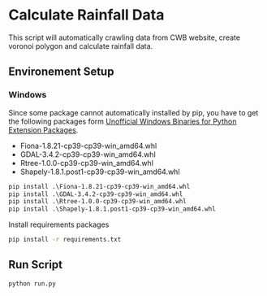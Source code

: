 # Calculate Rainfall Data

This script will automatically crawling data from CWB website, create voronoi polygon and calculate rainfall data.

## Environement Setup

### Windows

Since some package cannot automatically installed by pip, you have to get the following packages form [Unofficial Windows Binaries for Python Extension Packages](https://www.lfd.uci.edu/~gohlke/pythonlibs/).

-   Fiona-1.8.21-cp39-cp39-win_amd64.whl
-   GDAL-3.4.2-cp39-cp39-win_amd64.whl
-   Rtree-1.0.0-cp39-cp39-win_amd64.whl
-   Shapely-1.8.1.post1-cp39-cp39-win_amd64.whl

```cmd
pip install .\Fiona-1.8.21-cp39-cp39-win_amd64.whl
pip install .\GDAL-3.4.2-cp39-cp39-win_amd64.whl
pip install .\Rtree-1.0.0-cp39-cp39-win_amd64.whl
pip install .\Shapely-1.8.1.post1-cp39-cp39-win_amd64.whl
```

Install requirements packages

```cmd
pip install -r requirements.txt
```

## Run Script

```
python run.py
```

